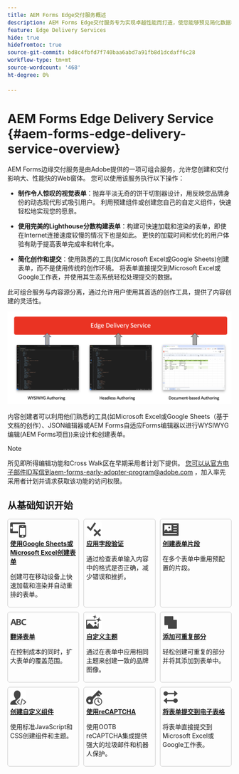 ```yaml
---
title: AEM Forms Edge交付服务概述
description: AEM Forms Edge交付服务专为实现卓越性能而打造，使您能够预见简化数据收集和用户参与的未来。
feature: Edge Delivery Services
hide: true
hidefromtoc: true
source-git-commit: bd8c4fbfd7f740baa6abd7a91fb8d1dcdaff6c28
workflow-type: tm+mt
source-wordcount: '468'
ht-degree: 0%

---
```



# AEM Forms Edge Delivery Service {#aem-forms-edge-delivery-service-overview}

AEM Forms边缘交付服务是由Adobe提供的一项可组合服务，允许您创建和交付影响大、性能快的Web窗体。 您可以使用该服务执行以下操作：

* **制作令人惊叹的视觉表单**：抛弃平淡无奇的饼干切割器设计，用反映您品牌身份的动态现代形式吸引用户。 利用预建组件或创建您自己的自定义组件，快速轻松地实现您的愿景。

* **使用完美的Lighthouse分数构建表单**：构建可快速加载和渲染的表单，即使在Internet连接速度较慢的情况下也是如此。 更快的加载时间和优化的用户体验有助于提高表单完成率和转化率。

* **简化创作和提交**：使用熟悉的工具(如Microsoft Excel或Google Sheets)创建表单，而不是使用传统的创作环境。 将表单直接提交到Microsoft Excel或Google工作表，并使用其生态系统轻松处理提交的数据。


此可组合服务与内容源分离，通过允许用户使用其首选的创作工具，提供了内容创建的灵活性。

![Edge Delivery表单创作工具](/help/edge/assets/edge-delivery-forms-authoring-tools.png)

内容创建者可以利用他们熟悉的工具(如Microsoft Excel或Google Sheets（基于文档的创作）、JSON编辑器或AEM Forms自适应Forms编辑器以进行WYSIWYG编辑(AEM Forms项目))来设计和创建表单。

>[!NOTE]
>
>
> 所见即所得编辑功能和Cross Walk区在早期采用者计划下提供。 您可以从官方电子邮件ID写信到aem-forms-early-adopter-program@adobe.com ，加入率先采用者计划并请求获取该功能的访问权限。

## 从基础知识开始

<div>

<style>
    .card-container {
        width: calc(33.33% - 10px);;
        margin: 5px;
        border: 1px solid #ccc;
        border-radius: 5px;
        padding: 5px;
        box-sizing: border-box;
        transition: background-color 0.3s ease; /* Adding transition effect */
    }
    .card-container:hover {
        background-color: #f0f0f0; /* Changing background color on hover */
    }
</style>

<div style="display: flex; flex-wrap: wrap; justify-content: space-between; margin: -5px;">
    <div class="card-container">
        <a href="/help/edge/docs/forms/create-forms.md">
            <img src="/help/edge/assets/smock_devices_18_n.svg" alt="使用eds forms创建表单" style="border-radius: 5px;"> </b>
            <br><b style="margin-top: 5px;">使用Google Sheets或Microsoft Excel创建表单</b>
        </a>
        <p>创建可在移动设备上快速加载和渲染并自动重排的表单。</p>
    </div>
    <div class="card-container">
        <a href="/help/edge/docs/forms/validate-forms.md">
            <img src="/help/edge/assets/smock_condition_18_n.svg" alt="向表单字段添加验证" style="border-radius: 5px;"> </b>
            <br><b style="margin-top: 5px;">应用字段验证</b>
        </a>
        <p>通过检查表单输入内容中的格式是否正确，减少错误和挫折。</p>
    </div>
    <div class="card-container">
        <a href="/help/edge/docs/forms/form-fragments.md">
            <img src="/help/edge/assets/smock_documentfragment_18_n.svg" alt="在EDS表单中使用表单片段" style="border-radius: 5px;"> </b>
            <br><b style="margin-top: 5px;">创建表单片段</b>
        </a>
        <p>在多个表单中重用预配置的片段。</p>
    </div>
    <div class="card-container">
        <a href="/help/edge/docs/forms/translate-forms.md">  
            <img src="/help/edge/assets/smock_abc_18_n.svg" alt="翻译EDS表单" style="border-radius: 5px;"> </b>
            <br><b style="margin-top: 5px;">翻译表单</b>
        </a>
        <p>在控制成本的同时，扩大表单的覆盖范围。</p>
    </div>
    <div class="card-container">
        <a href="/help/edge/docs/forms/style-theme-forms.md">
            <img src="/help/edge/assets/smock_imageautomode_18_N.svg" alt="将样式或主题应用于eds表单" style="border-radius: 5px;"> </b>
            <br><b style="margin-top: 5px;">自定义主题</b>
        </a>
        <p>通过在表单中应用相同主题来创建一致的品牌图像。</p>
    </div>
    <div class="card-container">
        <a href="/help/edge/docs/forms/repeatable-forms.md">  
            <img src="/help/edge/assets/smock_addto_18_n.svg" alt="向EDS表单添加可重复的部分" style="border-radius: 5px;"> </b>
            <br><b style="margin-top: 5px;">添加可重复部分</b>
        </a>
        <p>轻松创建可重复的部分并将其添加到表单中。</p>
    </div>
    <div class="card-container">
        <a href="/help/edge/docs/forms/custom-components-forms.md"> 
            <img src="/help/edge/assets/smock_userdeveloper_18_n.svg" alt="使用标准JavaScript和CSS创建自定义表单组件"  style="border-radius: 5px;"> </b>
            <br><b style="margin-top: 5px;">创建自定义组件</b>
        </a>
        <p>使用标准JavaScript和CSS创建组件和主题。</p>
    </div>
    <div class="card-container">
        <a href="/help/edge/docs/forms/recaptacha-forms.md">  
            <img src="/help//edge/assets/smock_keyclock_18_n.svg" alt="在EDS表单中使用reCAPTCHA" style="border-radius: 5px;"> </b>
            <br><b style="margin-top: 5px;">使用reCAPTCHA</b>
        </a>
        <p>使用OOTB reCAPTCHA集成提供强大的垃圾邮件和机器人保护。</p>
    </div>
    <div class="card-container">
        <a href="/help/edge/docs/forms/create-forms.md#manually-configure-a-spreadsheet-to-accept-data">   
            <img src="/help/edge/assets/smock_platformdatamapping_18_n.svg" alt="提交表单" alt="在EDS表单中使用表单片段" style="border-radius: 5px;"> </b>
            <br><b style="margin-top: 5px;">将表单提交到电子表格</b>
        </a>
        <p>将表单直接提交到Microsoft Excel或Google工作表。</p>
    </div>
</div>


</br>









